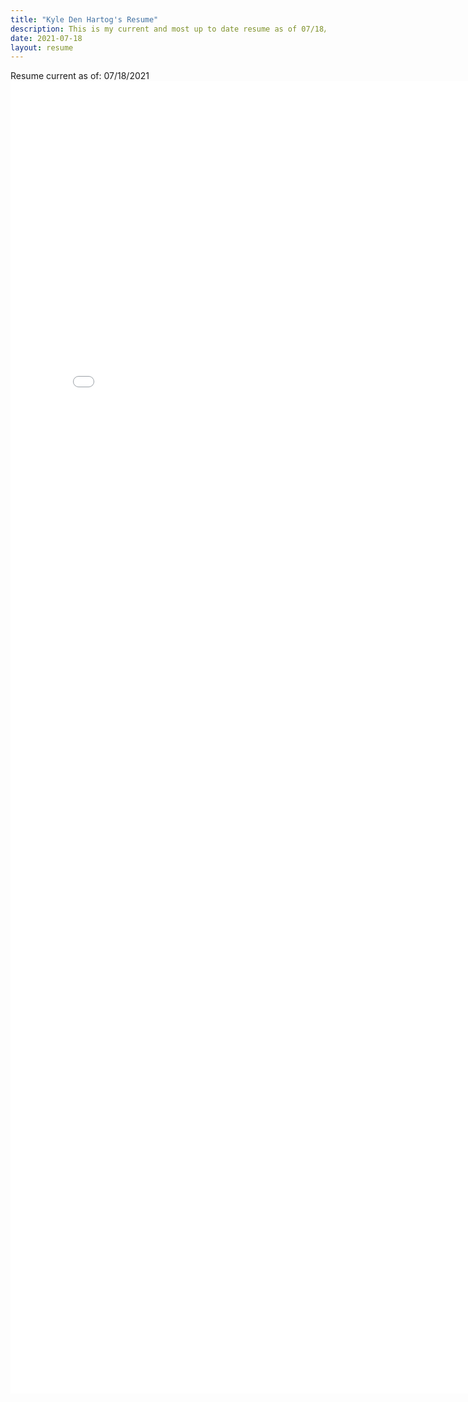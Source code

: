 ```yaml
---
title: "Kyle Den Hartog's Resume"
description: This is my current and most up to date resume as of 07/18/2021.
date: 2021-07-18
layout: resume
---
```


Resume current as of: 07/18/2021
<embed type="application/pdf" src="/assets/Resume-KDH-Software-2021.pdf" width= "800" height= "2100" />
